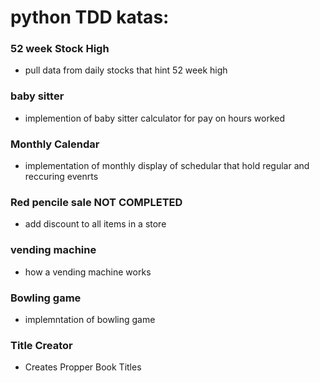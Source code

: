 # python TDD katas:

### 52 week Stock High
* pull data from daily stocks that hint 52 week high

### baby sitter 
* implemention of baby sitter calculator for pay on hours worked 

### Monthly Calendar 
* implementation of monthly display of schedular that hold regular and reccuring evenrts

### Red pencile sale NOT COMPLETED 
* add discount to all items in a store

### vending machine 
* how a vending machine works

### Bowling game 
* implemntation of bowling game

### Title Creator
* Creates Propper Book Titles

